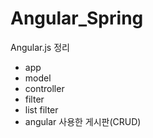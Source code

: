 # Angular_Spring

Angular.js 정리

* app
* model
* controller
* filter
* list filter
* angular 사용한 게시판(CRUD)
